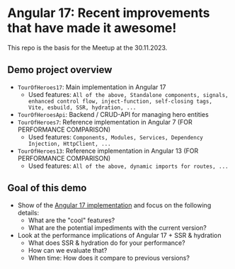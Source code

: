 # Angular 17: Recent improvements that have made it awesome!

This repo is the basis for the Meetup at the 30.11.2023.

## Demo project overview

- `TourOfHeroes17`: Main implementation in Angular 17
  - Used features: `All of the above, Standalone components, signals, enhanced control flow, inject-function, self-closing tags, Vite, esbuild, SSR, hydration, ...`
- `TourOfHeroesApi`: Backend / CRUD-API for managing hero entities
- `TourOfHeroes7`: Reference implementation in Angular 7 (FOR PERFORMANCE COMPARISON)
  - Used features: `Components, Modules, Services, Dependency Injection, HttpClient, ...`
- `TourOfHeroes13`: Reference implementation in Angular 13 (FOR PERFORMANCE COMPARISON)
  - Used features: `All of the above, dynamic imports for routes, ...`

## Goal of this demo

- Show of the [Angular 17 implementation](./TourOfHeroes17/README.md) and focus on the following details:
  - What are the "cool" features?
  - What are the potential impediments with the current version?
- Look at the performance implications of Angular 17 + SSR & hydration
  - What does SSR & hydration do for your performance?
  - How can we evaluate that?
  - When time: How does it compare to previous versions?
